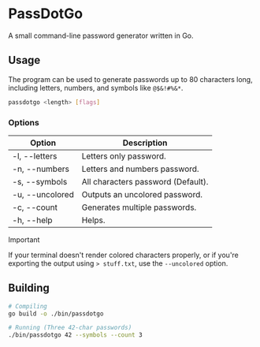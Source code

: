 # PassDotGo
A small command-line password generator written in Go.

## Usage
The program can be used to generate passwords up to 80 characters long, including letters, numbers, and symbols like `@$&!#%&*`.

```bash
passdotgo <length> [flags]
```

### Options
| Option          | Description                        |
| --------------- | ---------------------------------- |
| -l, --letters   | Letters only password.             |
| -n, --numbers   | Letters and numbers password.      |
| -s, --symbols   | All characters password (Default). |
| -u, --uncolored | Outputs an uncolored password.     |
| -c, --count     | Generates multiple passwords.      |
| -h, --help      | Helps.                             |

> [!IMPORTANT]
> If your terminal doesn't render colored characters properly, or if you're exporting the output using `> stuff.txt`, use the `--uncolored` option.

## Building
```bash
# Compiling
go build -o ./bin/passdotgo

# Running (Three 42-char passwords)
./bin/passdotgo 42 --symbols --count 3
```